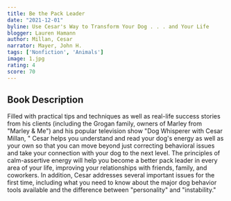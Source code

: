 ```yaml
---
title: Be the Pack Leader
date: "2021-12-01"
byline: Use Cesar's Way to Transform Your Dog . . . and Your Life
blogger: Lauren Hamann
author: Millan, Cesar
narrator: Mayer, John H.
tags: ['Nonfiction', 'Animals']
image: 1.jpg
rating: 4
score: 70
---
```



## Book Description


Filled with practical tips and techniques as well as real-life success stories from his clients (including the Grogan family, owners of Marley from "Marley & Me") and his popular television show "Dog Whisperer with Cesar Millan, " Cesar helps you understand and read your dog's energy as well as your own so that you can move beyond just correcting behavioral issues and take your connection with your dog to the next level.
The principles of calm-assertive energy will help you become a better pack leader in every area of your life, improving your relationships with friends, family, and coworkers.
In addition, Cesar addresses several important issues for the first time, including what you need to know about the major dog behavior tools available and the difference between "personality" and "instability."